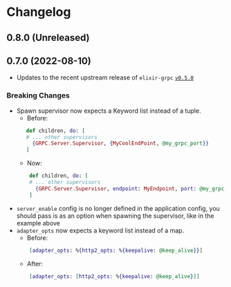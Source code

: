 # Changelog

## 0.8.0 (Unreleased)

## 0.7.0 (2022-08-10)

- Updates to the recent upstream release of `elixir-grpc` [`v0.5.0`](https://github.com/elixir-grpc/grpc/releases/tag/v0.5.0)

### Breaking Changes

- Spawn supervisor now expects a Keyword list instead of a tuple. 
  - Before: 
   ``` elixir
      def children, do: [
      # ... other supervisors
        {GRPC.Server.Supervisor, {MyCoolEndPoint, @my_grpc_port}}
      ]
  ```
  - Now: 
  ```elixir
      def children, do: [
      # ... other supervisors
        {GRPC.Server.Supervisor, endpoint: MyEndpoint, port: @my_grpc_port, server_enabled: true}
      ]
   ```
- `server_enable` config is no longer defined in the application config, you should pass is as an option when spawning the supervisor, like in the example above
- `adapter_opts` now expects a keyword list instead of a map.
  - Before:
  ```elixir
      [adapter_opts: %{http2_opts: %{keepalive: @keep_alive}}]
  ``` 
  - After:
  ```elixir
      [adapter_opts: [http2_opts: %{keepalive: @keep_alive}]]
  ```

